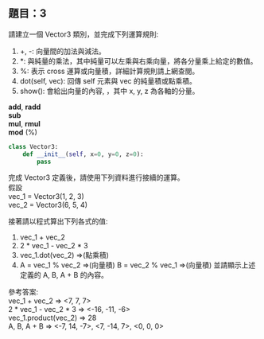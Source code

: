 ## 題目：3
請建立一個 Vector3 類別，並完成下列運算規則:
1) +, -: 向量間的加法與減法。
2) *: 與純量的乘法，其中純量可以左乘與右乘向量，將各分量乘上給定的數值。 
3) %: 表示 cross 運算或向量積，詳細計算規則請上網查閱。
4) dot(self, vec): 回傳 self 元素與 vec 的純量積或點乘積。
5) show(): 會給出向量的內容, ，其中 x, y, z 為各軸的分量。

__add__, __radd__\
__sub__\
__mul__, __rmul__\
__mod__ (%)

```python
class Vector3:
    def __init__(self, x=0, y=0, z=0):
        pass
```
完成 Vector3 定義後，請使用下列資料進行接續的運算。\
假設\
vec_1 = Vector3(1, 2, 3)\
vec_2 = Vector3(6, 5, 4)
	 
接著請以程式算出下列各式的值:
1) vec_1 + vec_2
2) 2 * vec_1 - vec_2 * 3
3) vec_1.dot(vec_2)  =>(點乘積)
4) A = vec_1 % vec_2  =>(向量積)
   B = vec_2 % vec_1  =>(向量積)
   並請顯示上述定義的 A, B, A + B 的內容。
   
參考答案:\
vec_1 + vec_2 => <7, 7, 7>\
2 * vec_1 - vec_2 * 3 => <-16, -11, -6>\
vec_1.product(vec_2) => 28\
A, B, A + B => <-7, 14, -7>, <7, -14, 7>, <0, 0, 0>

